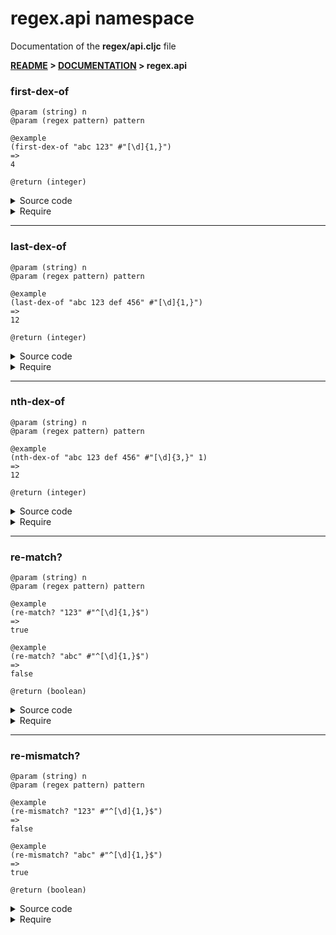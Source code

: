 
# <strong>regex.api</strong> namespace
<p>Documentation of the <strong>regex/api.cljc</strong> file</p>

<strong>[README](../../../README.md) > [DOCUMENTATION](../../COVER.md) > regex.api</strong>



### first-dex-of

```
@param (string) n
@param (regex pattern) pattern
```

```
@example
(first-dex-of "abc 123" #"[\d]{1,}")
=>
4
```

```
@return (integer)
```

<details>
<summary>Source code</summary>

```
(defn first-dex-of
  [n pattern]
  (when (string? n)
        (if-let [match (re-find pattern n)]
                (string/first-dex-of n match))))
```

</details>

<details>
<summary>Require</summary>

```
(ns my-namespace (:require [regex.api :as regex :refer [first-dex-of]]))

(regex/first-dex-of ...)
(first-dex-of       ...)
```

</details>

---

### last-dex-of

```
@param (string) n
@param (regex pattern) pattern
```

```
@example
(last-dex-of "abc 123 def 456" #"[\d]{1,}")
=>
12
```

```
@return (integer)
```

<details>
<summary>Source code</summary>

```
(defn last-dex-of
  [n pattern]
  (when (string? n)
        (if-let [match (re-find pattern n)]
                (string/last-dex-of n match))))
```

</details>

<details>
<summary>Require</summary>

```
(ns my-namespace (:require [regex.api :as regex :refer [last-dex-of]]))

(regex/last-dex-of ...)
(last-dex-of       ...)
```

</details>

---

### nth-dex-of

```
@param (string) n
@param (regex pattern) pattern
```

```
@example
(nth-dex-of "abc 123 def 456" #"[\d]{3,}" 1)
=>
12
```

```
@return (integer)
```

<details>
<summary>Source code</summary>

```
(defn nth-dex-of
  [n pattern dex]
  (when (and (string? n)
             (>= dex 0))
        (letfn [(f [cursor skip]
                   (if-let [first-dex (-> n (string/part  cursor)
                                            (first-dex-of pattern))]
                           (if (= skip dex)
                               (+ cursor first-dex)
                               (f (+ first-dex cursor 1)
                                  (inc skip)))))]
               (f 0 0))))
```

</details>

<details>
<summary>Require</summary>

```
(ns my-namespace (:require [regex.api :as regex :refer [nth-dex-of]]))

(regex/nth-dex-of ...)
(nth-dex-of       ...)
```

</details>

---

### re-match?

```
@param (string) n
@param (regex pattern) pattern
```

```
@example
(re-match? "123" #"^[\d]{1,}$")
=>
true
```

```
@example
(re-match? "abc" #"^[\d]{1,}$")
=>
false
```

```
@return (boolean)
```

<details>
<summary>Source code</summary>

```
(defn re-match?
  [n pattern]
  (and (string? n)
       (some? (re-matches pattern n))))
```

</details>

<details>
<summary>Require</summary>

```
(ns my-namespace (:require [regex.api :as regex :refer [re-match?]]))

(regex/re-match? ...)
(re-match?       ...)
```

</details>

---

### re-mismatch?

```
@param (string) n
@param (regex pattern) pattern
```

```
@example
(re-mismatch? "123" #"^[\d]{1,}$")
=>
false
```

```
@example
(re-mismatch? "abc" #"^[\d]{1,}$")
=>
true
```

```
@return (boolean)
```

<details>
<summary>Source code</summary>

```
(defn re-mismatch?
  [n pattern]
  (or (not (string? n))
      (nil? (re-matches pattern n))))
```

</details>

<details>
<summary>Require</summary>

```
(ns my-namespace (:require [regex.api :as regex :refer [re-mismatch?]]))

(regex/re-mismatch? ...)
(re-mismatch?       ...)
```

</details>
